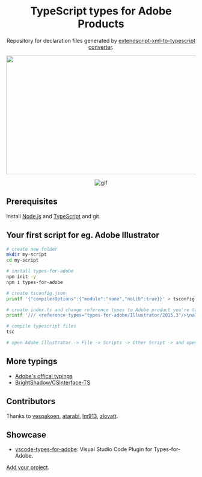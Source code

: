<div align="center">

# TypeScript types for Adobe Products

Repository for declaration files generated by [extendscript-xml-to-typescript converter](https://github.com/bbb999/extendscript-xml-to-typescript).

[<img src="https://i.imgur.com/VMx9MeE.jpg" width="560" height="315" />](http://youtu.be/h-c7A8pQzx8)

![gif](_resources/gif.gif)

</div>

## Prerequisites

Install [Node.js](https://nodejs.org/en/download/) and [TypeScript](https://www.typescriptlang.org/#download-links) and git.

## Your first script for eg. Adobe Illustrator

```bash
# create new folder
mkdir my-script
cd my-script

# install types-for-adobe
npm init -y
npm i types-for-adobe

# create tsconfig.json
printf '{"compilerOptions":{"module":"none","noLib":true}}' > tsconfig.json

# create index.ts and change reference types to Adobe product you're targeting
printf '/// <reference types="types-for-adobe/Illustrator/2015.3"/>\nalert(String(app));\n' > index.ts

# compile typescript files
tsc

# open Adobe Illustrator -> File -> Scripts -> Other Script -> and open index.js
```

## More typings

- [Adobe's offical typings](https://github.com/Adobe-CEP/Samples/tree/master/TypeScript/typings)
- [BrightShadow/CSInterface-TS](https://github.com/BrightShadow/CSInterface-TS)

## Contributors

Thanks to [vespakoen](https://github.com/vespakoen), [atarabi](https://github.com/atarabi), [lm913](https://github.com/lm913), [zlovatt](https://github.com/zlovatt).

## Showcase

- [vscode-types-for-adobe](https://github.com/Afanyiyu/vscode-types-for-adobe): Visual Studio Code Plugin for Types-for-Adobe.

[Add your project](https://github.com/bbb999/Types-for-Adobe/edit/master/README.md).

